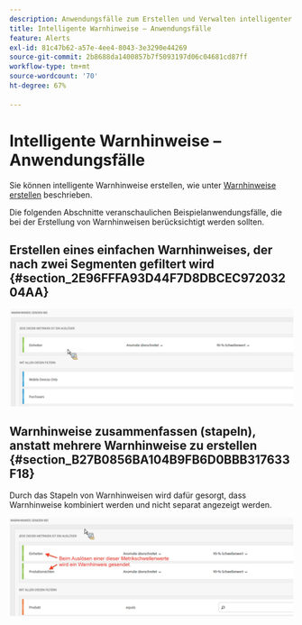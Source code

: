 ```yaml
---
description: Anwendungsfälle zum Erstellen und Verwalten intelligenter Warnhinweise.
title: Intelligente Warnhinweise – Anwendungsfälle
feature: Alerts
exl-id: 81c47b62-a57e-4ee4-8043-3e3290e44269
source-git-commit: 2b8688da1400857b7f5093197d06c04681cd87ff
workflow-type: tm+mt
source-wordcount: '70'
ht-degree: 67%

---
```


# Intelligente Warnhinweise – Anwendungsfälle

Sie können intelligente Warnhinweise erstellen, wie unter [Warnhinweise erstellen](/help/components/c-alerts/alert-builder.md) beschrieben.

Die folgenden Abschnitte veranschaulichen Beispielanwendungsfälle, die bei der Erstellung von Warnhinweisen berücksichtigt werden sollten.

## Erstellen eines einfachen Warnhinweises, der nach zwei Segmenten gefiltert wird {#section_2E96FFFA93D44F7D8DBCEC97203204AA}

<!-- 

Update screenshots for better readability.

 -->

![](assets/alerts_example1.png)



## Warnhinweise zusammenfassen (stapeln), anstatt mehrere Warnhinweise zu erstellen {#section_B27B0856BA104B9FB6D0BBB317633F18}

Durch das Stapeln von Warnhinweisen wird dafür gesorgt, dass Warnhinweise kombiniert werden und nicht separat angezeigt werden.

![](assets/alerts_example2.png)
